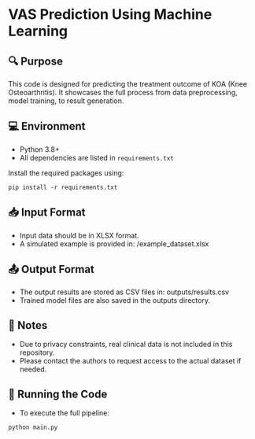 # VAS Prediction Using Machine Learning

## 🔍 Purpose

This code is designed for predicting the treatment outcome of KOA (Knee Osteoarthritis). It showcases the full process from data preprocessing, model training, to result generation.

## 💻 Environment

- Python 3.8+
- All dependencies are listed in `requirements.txt`

Install the required packages using:
```
pip install -r requirements.txt
```

## 📥 Input Format
- Input data should be in XLSX format.
- A simulated example is provided in: /example_dataset.xlsx

## 📤 Output Format
- The output results are stored as CSV files in: outputs/results.csv
- Trained model files are also saved in the outputs directory.

## 🚨 Notes
- Due to privacy constraints, real clinical data is not included in this repository.
- Please contact the authors to request access to the actual dataset if needed.

## 🧪 Running the Code
- To execute the full pipeline:
```
python main.py
```
